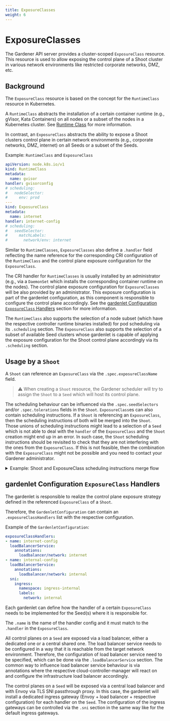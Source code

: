 ```yaml
---
title: ExposureClasses
weight: 6
---
```


# ExposureClasses

The Gardener API server provides a cluster-scoped `ExposureClass` resource.
This resource is used to allow exposing the control plane of a Shoot cluster in various network environments like restricted corporate networks, DMZ, etc.

## Background

The `ExposureClass` resource is based on the concept for the `RuntimeClass` resource in Kubernetes.

A `RuntimeClass` abstracts the installation of a certain container runtime (e.g., gVisor, Kata Containers) on all nodes or a subset of the nodes in a Kubernetes cluster.
See [Runtime Class](https://kubernetes.io/docs/concepts/containers/runtime-class/) for more information.

In contrast, an `ExposureClass` abstracts the ability to expose a Shoot clusters control plane in certain network environments (e.g., corporate networks, DMZ, internet) on all Seeds or a subset of the Seeds.

Example: `RuntimeClass` and `ExposureClass`

```yaml
apiVersion: node.k8s.io/v1
kind: RuntimeClass
metadata:
  name: gvisor
handler: gvisorconfig
# scheduling:
#   nodeSelector:
#     env: prod
---
kind: ExposureClass
metadata:
  name: internet
handler: internet-config
# scheduling:
#   seedSelector:
#     matchLabels:
#       network/env: internet
```

Similar to `RuntimeClasses`, `ExposureClasses` also define a `.handler` field reflecting the name reference for the corresponding CRI configuration of the `RuntimeClass` and the control plane exposure configuration for the `ExposureClass`.

The CRI handler for `RuntimeClasses` is usually installed by an administrator (e.g., via a `DaemonSet` which installs the corresponding container runtime on the nodes).
The control plane exposure configuration for `ExposureClasses` will be also provided by an administrator.
This exposure configuration is part of the gardenlet configuration, as this component is responsible to configure the control plane accordingly.
See the [gardenlet Configuration `ExposureClass` Handlers](#gardenlet-configuration-exposureclass-handlers) section for more information.

The `RuntimeClass` also supports the selection of a node subset (which have the respective controller runtime binaries installed) for pod scheduling via its `.scheduling` section.
The `ExposureClass` also supports the selection of a subset of available Seed clusters whose gardenlet is capable of applying the exposure configuration for the Shoot control plane accordingly via its `.scheduling` section.

## Usage by a `Shoot`

A `Shoot` can reference an `ExposureClass` via the `.spec.exposureClassName` field.

> :warning: When creating a `Shoot` resource, the Gardener scheduler will try to assign the `Shoot` to a `Seed` which will host its control plane.

The scheduling behaviour can be influenced via the `.spec.seedSelectors` and/or `.spec.tolerations` fields in the `Shoot`.
`ExposureClass`es can also contain scheduling instructions.
If a `Shoot` is referencing an `ExposureClass`, then the scheduling instructions of both will be merged into the `Shoot`.
Those unions of scheduling instructions might lead to a selection of a `Seed` which is not able to deal with the `handler` of the `ExposureClass` and the `Shoot` creation might end up in an error.
In such case, the `Shoot` scheduling instructions should be revisited to check that they are not interfering with the ones from the `ExposureClass`.
If this is not feasible, then the combination with the `ExposureClass` might not be possible and you need to contact your Gardener administrator.

<details>
<summary>Example: Shoot and ExposureClass scheduling instructions merge flow</summary>

1. Assuming there is the following `Shoot` which is referencing the `ExposureClass` below:

```yaml
apiVersion: core.gardener.cloud/v1beta1
kind: Shoot
metadata:
  name: abc
  namespace: garden-dev
spec:
  exposureClassName: abc
  seedSelectors:
    matchLabels:
      env: prod
---
apiVersion: core.gardener.cloud/v1beta1
kind: ExposureClass
metadata:
  name: abc
handler: abc
scheduling:
  seedSelector:
    matchLabels:
      network: internal
```

2. Both `seedSelectors` would be merged into the `Shoot`. The result would be the following:
```yaml
apiVersion: core.gardener.cloud/v1beta1
kind: Shoot
metadata:
  name: abc
  namespace: garden-dev
spec:
  exposureClassName: abc
  seedSelectors:
    matchLabels:
      env: prod
      network: internal
```

3. Now the Gardener Scheduler would try to find a `Seed` with those labels.
  - If there are **no** Seeds with matching labels for the seed selector, then the `Shoot` will be unschedulable.
  - If there are Seeds with matching labels for the seed selector, then the Shoot will be assigned to the best candidate after the scheduling strategy is applied, see [Gardener Scheduler](../../concepts/scheduler.md#algorithm-overview).
    - If the `Seed` is **not** able to serve the `ExposureClass` handler `abc`, then the Shoot will end up in error state.
    - If the `Seed` is able to serve the `ExposureClass` handler `abc`, then the `Shoot` will be created.

</details>

## gardenlet Configuration `ExposureClass` Handlers

The gardenlet is responsible to realize the control plane exposure strategy defined in the referenced `ExposureClass` of a `Shoot`.

Therefore, the `GardenletConfiguration` can contain an `.exposureClassHandlers` list with the respective configuration.

Example of the `GardenletConfiguration`:

```yaml
exposureClassHandlers:
- name: internet-config
  loadBalancerService:
    annotations:
      loadbalancer/network: internet
- name: internal-config
  loadBalancerService:
    annotations:
      loadbalancer/network: internal
  sni:
    ingress:
      namespace: ingress-internal
      labels:
        network: internal
```

Each gardenlet can define how the handler of a certain `ExposureClass` needs to be implemented for the Seed(s) where it is responsible for.

The `.name` is the name of the handler config and it must match to the `.handler` in the `ExposureClass`.

All control planes on a `Seed` are exposed via a load balancer, either a dedicated one or a central shared one.
The load balancer service needs to be configured in a way that it is reachable from the target network environment.
Therefore, the configuration of load balancer service need to be specified, which can be done via the `.loadBalancerService` section.
The common way to influence load balancer service behaviour is via annotations where the respective cloud-controller-manager will react on and configure the infrastructure load balancer accordingly.

The control planes on a `Seed` will be exposed via a central load balancer and with Envoy via TLS SNI passthrough proxy.
In this case, the gardenlet will install a dedicated ingress gateway (Envoy + load balancer + respective configuration) for each handler on the `Seed`.
The configuration of the ingress gateways can be controlled via the `.sni` section in the same way like for the default ingress gateways.
